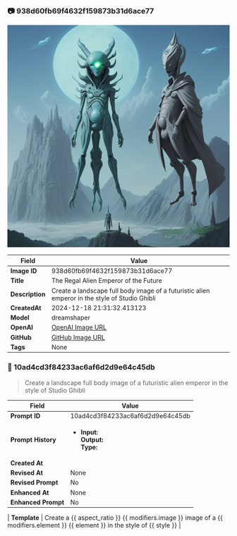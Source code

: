 

### 📷 938d60fb69f4632f159873b31d6ace77 


![data.id](./938d60fb69f4632f159873b31d6ace77.jpg)


| Field          | Value                                                                                                                     |
|----------------|---------------------------------------------------------------------------------------------------------------------------|
| **Image ID**             | 938d60fb69f4632f159873b31d6ace77                                                                                                             |
| **Title**           | The Regal Alien Emperor of the Future                                                                                                       |
| **Description**           | Create a landscape full body image of a futuristic alien emperor in the style of Studio Ghibli                                                                                                       |
| **CreatedAt**        | 2024-12-18 21:31:32.413123                                                                                                        |
| **Model**        | dreamshaper                                                                                                        |
| **OpenAI**         | [OpenAI Image URL](http://192.168.1.85:8081/generated-images/b643284964845.png)                                                                                |
| **GitHub**         | [GitHub Image URL](https://raw.githubusercontent.com/Caneta-Silva/weeb/refs/heads/main/images/938d60fb69f4632f159873b31d6ace77/938d60fb69f4632f159873b31d6ace77.jpg)                                                                                |
| **Tags**       | None                                                                                                                   |

### 📜 10ad4cd3f84233ac6af6d2d9e64c45db

> Create a landscape full body image of a futuristic alien emperor in the style of Studio Ghibli

| Field          | Value                                                                                                                                                                      |
|----------------|----------------------------------------------------------------------------------------------------------------------------------------------------------------------------|
| **Prompt ID**  | 10ad4cd3f84233ac6af6d2d9e64c45db                                                                                                                                                            |
| **Prompt History** | <ul><li>**Input:**  <br> **Output:**  <br> **Type:** </li></ul> |
| **Created At** |                                                                                                                                                    |
| **Revised At** | None                                                                                                                                                   |
| **Revised Prompt** | No                                                                                                                                                                      |
| **Enhanced At** | None                                                                                                                                                  |
| **Enhanced Prompt** | No                                                                                                                                                                    |

| **Template**   | Create a {{ aspect_ratio }} {{ modifiers.image }} image of a {{ modifiers.element }} {{ element }} in the style of {{ style }}                                                                                                                                           |



